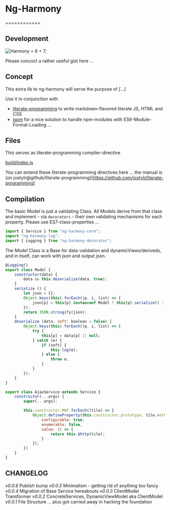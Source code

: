 # Ng-Harmony
============

## Development

![Harmony = 6 + 7;](logo.png "Harmony - Fire in my eyes")

Please concoct a rather useful gist here ...

## Concept

This extra lib to ng-harmony will serve the purpose of *[...]*

Use it in conjunction with

* [literate-programming](http://npmjs.org/packages/literate-programming "click for npm-package-homepage") to write markdown-flavored literate JS, HTML and CSS
* [jspm](https://www.npmjs.com/package/jspm "click for npm-package-homepage") for a nice solution to handle npm-modules with ES6-Module-Format-Loading ...

## Files

This serves as literate-programming compiler-directive

[build/index.js](#Compilation "save:")

You can extend these literate-programming directives here ... the manual is (on jostylr@github/literate-programming)[https://github.com/jostylr/literate-programming]

## Compilation

The basic Model is just a validating Class.
All Models derive from that class and implement - via `decorators` - their
own validating mechanisms for each property.
Please use ES7-class-properties ...

```javascript
import { Service } from "ng-harmony-core";
import "ng-harmony-log";
import { Logging } from "ng-harmony-decorator";
```

The _Model_ Class is a Base for data-validation and dynamicViews/deriveds, and in itself, can work with json and output json.

```javascript
@Logging()
export class Model {
    constructor(data) {        
        data && this.deserialize(data, true);
    }
    serialize () {
        let json = {};
        Object.keys(this).forEach((p, i, list) => {
            json[p] = this[p] instanceof Model ? this[p].serialize() : this[p];
        });
        return JSON.stringify(json);
    }
    deserialize (data, soft: boolean = false) {
        Object.keys(this).forEach((p, i, list) => {
            try {
                this[p] = data[p] || null;
            } catch (e) {
                if (soft) {
                    this.log(e);
                } else {
                    throw e;
                }
            }
        });
    }
}

export class AjaxService extends Service {
    constructor(...args) {
        super(...args);

        this.constructor.MAP.forEach((tile) => {
            Object.defineProperty(this.constructor.prototype, tile.method, {
                configurable: true,
                enumerable: false,
                value: () => {
                    return this.$http(tile);
                }
            });
        })
    }
}
```

## CHANGELOG
*v0.0.6* Publish bump
*v0.0.5* Minimalism - getting rid of anything too fancy
*v0.0.4* Migration of Base Service hereabouts
*v0.0.3* ClientModel Transformer
*v0.0.2* ConcreteServices, DynamicViewModel aka ClientModel
*v0.0.1* File Structure ... plus got carried away in hacking the foundation
